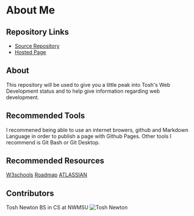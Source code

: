 # About Me

## Repository Links
* [Source Repository](https://github.com/toshnewton/about-me)
* [Hosted Page](https://toshnewton.github.io/about-me/)

## About
This repository will be used to give you a little peak into Tosh's Web Development status and to help give information regarding web development.

## Recommended Tools
I recommened being able to use an internet browers, github and Markdown Language in order to publish a page with Github Pages. Other tools I recommend is Git Bash or Git Desktop.

## Recommended Resources
[W3schools](https://www.w3schools.com/)
[Roadmap](https://roadmap.sh)
[ATLASSIAN](https://www.atlassian.com/git/tutorials/learn-git-with-bitbucket-cloud)

## Contributors
Tosh Newton BS in CS at NWMSU
![Tosh Newton](https://github.com/toshnewton/about-me/tosh.jpg)

